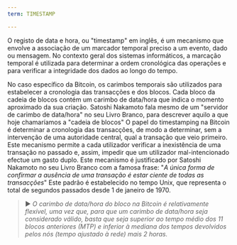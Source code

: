 ```yaml
---
term: TIMESTAMP

---
```

O registo de data e hora, ou "timestamp" em inglês, é um mecanismo que envolve a associação de um marcador temporal preciso a um evento, dado ou mensagem. No contexto geral dos sistemas informáticos, a marcação temporal é utilizada para determinar a ordem cronológica das operações e para verificar a integridade dos dados ao longo do tempo.

No caso específico da Bitcoin, os carimbos temporais são utilizados para estabelecer a cronologia das transacções e dos blocos. Cada bloco da cadeia de blocos contém um carimbo de data/hora que indica o momento aproximado da sua criação. Satoshi Nakamoto fala mesmo de um "servidor de carimbo de data/hora" no seu Livro Branco, para descrever aquilo a que hoje chamaríamos a "cadeia de blocos" O papel do timestamping na Bitcoin é determinar a cronologia das transacções, de modo a determinar, sem a intervenção de uma autoridade central, qual a transação que veio primeiro. Este mecanismo permite a cada utilizador verificar a inexistência de uma transação no passado e, assim, impedir que um utilizador mal-intencionado efectue um gasto duplo. Este mecanismo é justificado por Satoshi Nakamoto no seu Livro Branco com a famosa frase: "*A única forma de confirmar a ausência de uma transação é estar ciente de todas as transacções*" Este padrão é estabelecido no tempo Unix, que representa o total de segundos passados desde 1 de janeiro de 1970.

> ► *O carimbo de data/hora do bloco na Bitcoin é relativamente flexível, uma vez que, para que um carimbo de data/hora seja considerado válido, basta que seja superior ao tempo médio dos 11 blocos anteriores (MTP) e inferior à mediana dos tempos devolvidos pelos nós (tempo ajustado à rede) mais 2 horas.*